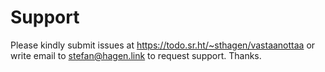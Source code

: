 # Support

Please kindly submit issues at https://todo.sr.ht/~sthagen/vastaanottaa or write email to stefan@hagen.link to request support. Thanks.

